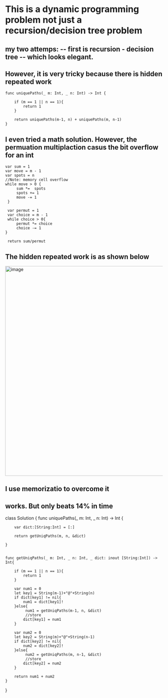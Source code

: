 # This is a dynamic programming problem not just a recursion/decision tree problem
## my two attemps: -- first is recursion - decision tree -- which looks elegant.
## However, it is very tricky because there is hidden repeated work
    func uniquePaths(_ m: Int, _ n: Int) -> Int {

        if (m == 1 || n == 1){
            return 1
        }

        return uniquePaths(m-1, n) + uniquePaths(m, n-1)
    }
## I even tried a math solution. However, the permuation multiplaction casus the bit overflow for an int 
    var sum = 1
    var move = m - 1
    var spots = n
    //Note: memory cell overflow
    while move > 0 {
         sum *=  spots
         spots += 1
         move -= 1
     }

     var permut = 1
     var choice = m - 1
     while choice > 0{
         permut *= choice
         choice -= 1
    }

     return sum/permut
     
## The hidden repeated work is as shown below
 <img width="669" alt="image" src="https://user-images.githubusercontent.com/81428296/212603237-8b63b06f-3b77-4603-a4e9-0874d7437770.png">

## I use memorizatio to overcome it
## works. But only beats 14% in time
class Solution {
    func uniquePaths(_ m: Int, _ n: Int) -> Int {

        var dict:[String:Int] = [:]

        return getUniqPaths(m, n, &dict)
       
    }


    func getUniqPaths(_ m: Int, _ n: Int, _ dict: inout [String:Int]) -> Int{

        if (m == 1 || n == 1){
            return 1
        }

        var num1 = 0
        let key1 = String(m-1)+"@"+String(n)
        if dict[key1] != nil{
            num1 = dict[key1]!
        }else{
             num1 = getUniqPaths(m-1, n, &dict)
             //store
            dict[key1] = num1
        }

        var num2 = 0
        let key2 = String(m)+"@"+String(n-1)
        if dict[key2] != nil{
            num2 = dict[key2]!
        }else{
             num2 = getUniqPaths(m, n-1, &dict)
             //store
            dict[key2] = num2
        } 

        return num1 + num2
    }
}
